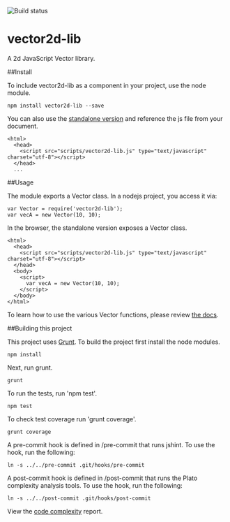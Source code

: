 ![Build status](https://travis-ci.org/vinceallenvince/vector2d-lib.svg?branch=master)

# vector2d-lib

A 2d JavaScript Vector library.

##Install

To include vector2d-lib as a component in your project, use the node module.

```
npm install vector2d-lib --save
```

You can also use the [standalone version](https://github.com/vinceallenvince/vector2d-lib/releases/latest) and reference the js file from your document.

```
<html>
  <head>
    <script src="scripts/vector2d-lib.js" type="text/javascript" charset="utf-8"></script>
  </head>
  ...
```

##Usage

The module exports a Vector class. In a nodejs project, you access it via:

```
var Vector = require('vector2d-lib');
var vecA = new Vector(10, 10);
```

In the browser, the standalone version exposes a Vector class.

```
<html>
  <head>
    <script src="scripts/vector2d-lib.js" type="text/javascript" charset="utf-8"></script>
  </head>
  <body>
    <script>
      var vecA = new Vector(10, 10);
    </script>
  </body>
</html>
```

To learn how to use the various Vector functions, please review [the docs](http://vinceallenvince.github.io/vector2d-lib/doc/).

##Building this project

This project uses [Grunt](http://gruntjs.com). To build the project first install the node modules.

```
npm install
```

Next, run grunt.

```
grunt
```

To run the tests, run 'npm test'.

```
npm test
```

To check test coverage run 'grunt coverage'.

```
grunt coverage
```

A pre-commit hook is defined in /pre-commit that runs jshint. To use the hook, run the following:

```
ln -s ../../pre-commit .git/hooks/pre-commit
```

A post-commit hook is defined in /post-commit that runs the Plato complexity analysis tools. To use the hook, run the following:

```
ln -s ../../post-commit .git/hooks/post-commit
```

View the [code complexity](http://vinceallenvince.github.io/vector2d-lib/reports/) report.
